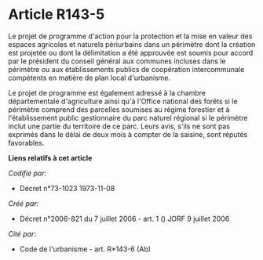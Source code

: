 # Article R143-5

Le projet de programme d'action pour la protection et la mise en valeur des espaces agricoles et naturels périurbains dans un
périmètre dont la création est projetée ou dont la délimitation a été approuvée est soumis pour accord par le président du
conseil général aux communes incluses dans le périmètre ou aux établissements publics de coopération intercommunale
compétents en matière de plan local d'urbanisme.

Le projet de programme est également adressé à la chambre départementale d'agriculture ainsi qu'à l'Office national des
forêts si le périmètre comprend des parcelles soumises au régime forestier et à l'établissement public gestionnaire du parc
naturel régional si le périmètre inclut une partie du territoire de ce parc. Leurs avis, s'ils ne sont pas exprimés dans le
délai de deux mois à compter de la saisine, sont réputés favorables.

**Liens relatifs à cet article**

_Codifié par_:

  - Décret n°73-1023 1973-11-08

_Créé par_:

  - Décret n°2006-821 du 7 juillet 2006 - art. 1 () JORF 9 juillet 2006

_Cité par_:

  - Code de l'urbanisme - art. R*143-6 (Ab)
